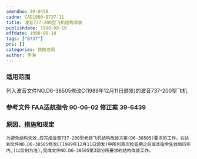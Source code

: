 ```yaml
---
amendno: 39-0450  
cadno: CAD1990-B737-11  
title: 波音737-200型飞机结构改装  
publishdate: 1990-08-10  
effdate: 1990-08-10  
tags: ["B737"]  
pns: []  
categories: 民航总局  
author: 李海  
---
```

  
### 适用范围  
列入波音文件NO.D6-38505修改C(1989年12月11日颁发)的波音737-200型飞机  
  
<!--more-->  
### 参考文件    FAA适航指令 90-06-02 修正案 39-6439  
  
### 原因、措施和规定  
    为避免结构失效,应完成波音737-200型老龄飞机结构改装方案(D6-38505)要求的工作。在达到文件NO.D6-38505修改C(1989年12月11日颁发)中所列首次检查期之前或本指令生效后四年内,(以后到为准),完成文件NO.D6-38505第3部分所要求的结构改装工作。  

